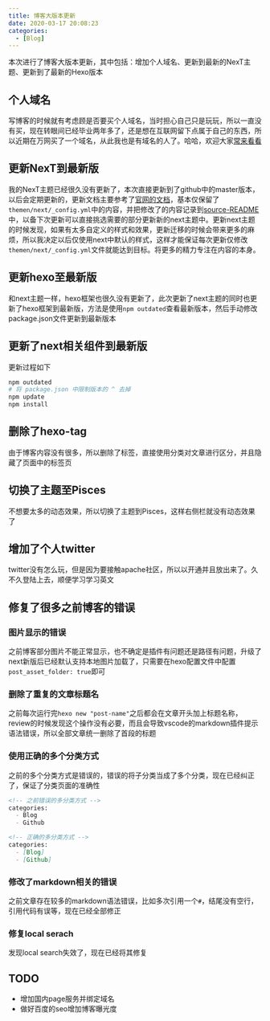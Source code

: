 ```yaml
---
title: 博客大版本更新
date: 2020-03-17 20:08:23
categories:
  - [Blog]
---
```


本次进行了博客大版本更新，其中包括：增加个人域名、更新到最新的NexT主题、更新到了最新的Hexo版本

<!-- more -->

## 个人域名

写博客的时候就有考虑顾是否要买个人域名，当时担心自己只是玩玩，所以一直没有买，现在转眼间已经毕业两年多了，还是想在互联网留下点属于自己的东西，所以近期在万网买了一个域名，从此我也是有域名的人了。哈哈，欢迎大家[常来看看][1]

## 更新NexT到最新版

我的NexT主题已经很久没有更新了，本次直接更新到了github中的master版本，以后会定期更新的，更新文档主要参考了[官网的文档][2]，基本仅保留了`themen/next/_config.yml`中的内容，并把修改了的内容记录到[source-README][3]中，以备下次更新可以直接挑选需要的部分更新新的next主题中。更新next主题的时候发现，如果有太多自定义的样式和效果，更新迁移的时候会带来更多的麻烦，所以我决定以后仅使用next中默认的样式，这样才能保证每次更新仅修改`themen/next/_config.yml`文件就能达到目标。将更多的精力专注在内容的本身。

## 更新hexo至最新版

和next主题一样，hexo框架也很久没有更新了，此次更新了next主题的同时也更新了hexo框架到最新版，方法是使用`npm outdated`查看最新版本，然后手动修改package.json文件更新到最新版本

## 更新了next相关组件到最新版

更新过程如下

```sh
npm outdated
# 将 package.json 中限制版本的 ^ 去掉
npm update
npm install
```

## 删除了hexo-tag

由于博客内容没有很多，所以删除了标签，直接使用分类对文章进行区分，并且隐藏了页面中的标签页

## 切换了主题至Pisces

不想要太多的动态效果，所以切换了主题到Pisces，这样右侧栏就没有动态效果了

## 增加了个人twitter

twitter没有怎么玩，但是因为要接触apache社区，所以以开通并且放出来了。久不久登陆上去，顺便学习学习英文

## 修复了很多之前博客的错误

### 图片显示的错误

之前博客部分图片不能正常显示，也不确定是插件有问题还是路径有问题，升级了next新版后已经默认支持本地图片加载了，只需要在hexo配置文件中配置`post_asset_folder: true`即可

### 删除了重复的文章标题名

之前每次运行完`hexo new "post-name"`之后都会在文章开头加上标题名称，review的时候发现这个操作没有必要，而且会导致vscode的markdown插件提示语法错误，所以全部文章统一删除了首段的标题

### 使用正确的多个分类方式

之前的多个分类方式是错误的，错误的将子分类当成了多个分类，现在已经纠正了，保证了分类页面的准确性

```markdown
<!-- 之前错误的多分类方式 -->
categories:
  - Blog
  - Github

<!-- 正确的多分类方式 -->
categories:
  - [Blog]
  - [Github]
```

### 修改了markdown相关的错误

之前文章存在较多的markdown语法错误，比如多次引用一个`#`，结尾没有空行，引用代码有误等，现在已经全部修正

### 修复local serach

发现local search失效了，现在已经将其修复

## TODO

* 增加国内page服务并绑定域名
* 做好百度的seo增加博客曝光度

[1]: http://zhongjiajie.com/
[2]: https://github.com/theme-next/hexo-theme-next/blob/master/docs/zh-CN/UPDATE-FROM-5.1.X.md
[3]: https://github.com/zhongjiajie/zhongjiajie.github.com/blob/source/README.md

